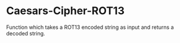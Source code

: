 # Caesars-Cipher-ROT13
Function which takes a ROT13 encoded string as input and returns a decoded string.

